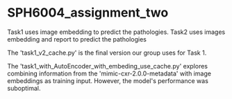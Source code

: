 # SPH6004_assignment_two
Task1 uses image embedding to predict the pathologies. Task2 uses images embedding and report to predict the pathologies

The 'task1_v2_cache.py' is the final version our group uses for Task 1.

The 'task1_with_AutoEncoder_with_embeding_use_cache.py' explores combining information from the 'mimic-cxr-2.0.0-metadata' with image embeddings as training input. However, the model's performance was suboptimal.
